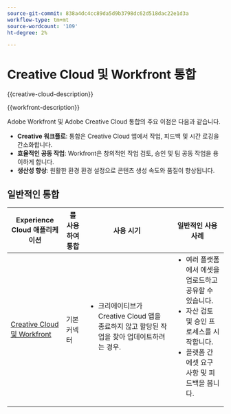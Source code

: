 ```yaml
---
source-git-commit: 838a4dc4cc89da5d9b3798dc62d518dac22e1d3a
workflow-type: tm+mt
source-wordcount: '109'
ht-degree: 2%

---
```



# Creative Cloud 및 Workfront 통합

{{creative-cloud-description}}

{{workfront-description}}

Adobe Workfront 및 Adobe Creative Cloud 통합의 주요 이점은 다음과 같습니다.

+ **Creative 워크플로**: 통합은 Creative Cloud 앱에서 작업, 피드백 및 시간 로깅을 간소화합니다.
+ **효율적인 공동 작업**: Workfront은 창의적인 작업 검토, 승인 및 팀 공동 작업을 용이하게 합니다.
+ **생산성 향상**: 원활한 환경 환경 설정으로 콘텐츠 생성 속도와 품질이 향상됩니다.

## 일반적인 통합

<table>
    <thead>
        <tr>
            <th>Experience Cloud 애플리케이션</th>
            <th>를 사용하여 통합</th>
            <th>사용 시기</th>
            <th>일반적인 사용 사례</th>
        </tr>
    </thead>
    <tbody>
        <tr>
            <td><a href="https://experienceleague.adobe.com/docs/workfront-learn/tutorials-workfront/integrations/adobe-creative-cloud/use-adobe-workfront-extensions-for-creative-cloud.html" target="_blank" rel="noreferrer">Creative Cloud 및 Workfront</a></td>
            <td>기본 커넥터</td>
            <td>
                <ul style="margin-top: 0;">
                    <li>크리에이티브가 Creative Cloud 앱을 종료하지 않고 할당된 작업을 찾아 업데이트하려는 경우.</li>
                </ul>
            </td>
            <td>
              <ul style="margin-top: 0;">
                <li>여러 플랫폼에서 에셋을 업로드하고 공유할 수 있습니다.</li>
                <li>자산 검토 및 승인 프로세스를 시작합니다.</li>
                <li>플랫폼 간 에셋 요구 사항 및 피드백을 봅니다.</li>  
              </ul>
            </td>
        </tr>       
    </tbody>          
</table>
